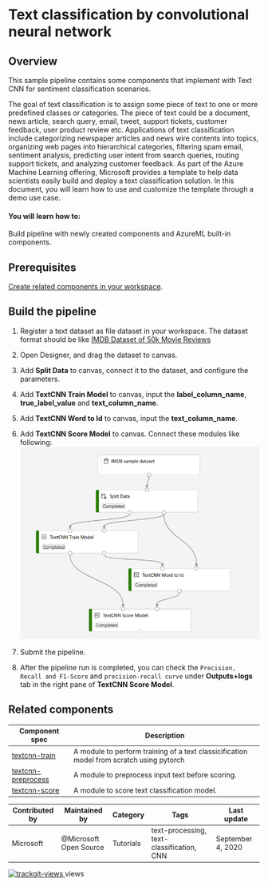 # Text classification by convolutional neural network

## Overview

This sample pipeline contains some components that implement with Text CNN for sentiment classification scenarios.

The goal of text classification is to assign some piece of text to one or more predefined classes or categories. The piece of text could be a document, news article, search query, email, tweet, support tickets, customer feedback, user product review etc. Applications of text classification include categorizing newspaper articles and news wire contents into topics, organizing web pages into hierarchical categories, filtering spam email, sentiment analysis, predicting user intent from search queries, routing support tickets, and analyzing customer feedback. As part of the Azure Machine Learning offering, Microsoft provides a template to help data scientists easily build and deploy a text classification solution. In this document, you will learn how to use and customize the template through a demo use case.

#### You will learn how to:

Build pipeline with newly created components and AzureML built-in components.

## Prerequisites

[Create related components in your workspace](.../tutorial/tutorial1-use-existing-components.md).

## Build the pipeline

1. Register a text dataset as file dataset in your workspace. The dataset format should be like [IMDB Dataset of 50k Movie Reviews](https://www.kaggle.com/lakshmi25npathi/imdb-dataset-of-50k-movie-reviews)

1. Open Designer, and drag the dataset to canvas.

1. Add **Split Data** to canvas, connect it to the dataset, and configure the parameters.

1. Add **TextCNN Train Model** to canvas, input the **label_column_name**, **true_label_value** and **text_column_name**.

1. Add **TextCNN Word to Id** to canvas, input the **text_column_name**.

1. Add **TextCNN Score Model** to canvas. Connect these modules like following:
![](./textcnn-pipeline.png)

1. Submit the pipeline.

1. After the pipeline run is completed, you can check the `Precision, Recall and F1-Score` and `precision-recall curve` under **Outputs+logs** tab in the right pane of **TextCNN Score Model**. 

## Related components
| Component spec               | Description                                                  |
| --- |--- |
| [textcnn-train](.../components/textcnn/textcnn-train/train.yaml) | A module to perform training of a text classicification model from scratch using pytorch |
| [textcnn-preprocess](.../components/textcnn/textcnn-preprocess/preprocess.yaml) | A module to preprocess input text before scoring. |
| [textcnn-score](.../components/textcnn/textcnn-score/score.yaml) | A module to score text classification model. |


| Contributed by | Maintained by | Category | Tags | Last update | 
|---|---|---|---|---|
| Microsoft | @Microsoft Open Source | Tutorials |text-processing, text-classification, CNN| September 4, 2020 |

<a href="https://trackgit.com">
<img src="https://sfy.cx/u/oFu" alt="trackgit-views" />
</a> views